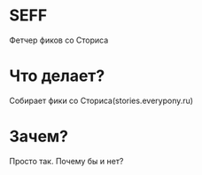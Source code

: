 # SEFF
Фетчер фиков со Сториса
# Что делает?
Собирает фики со Сториса(stories.everypony.ru)
# Зачем?
Просто так. Почему бы и нет?
